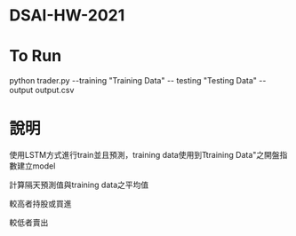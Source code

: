 # DSAI-HW-2021
# To Run
python trader.py --training "Training Data" -- testing "Testing Data" --output output.csv
# 說明
使用LSTM方式進行train並且預測，training data使用到Ttraining Data"之開盤指數建立model

計算隔天預測值與training data之平均值

較高者持股或買進

較低者賣出
